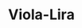 ---
layout: post-portfolio
title: Viola-Lira
categories: portfolio
tags: viola
lang: it
lang-ref: viola-lira-portfolio
permalink: /it/:categories/:year/:title_:year:output_ext
image: 02.jpg
---